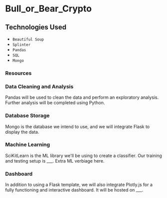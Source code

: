 # Bull_or_Bear_Crypto

## Technologies Used

- `Beautiful Soup`
- `Splinter`
- `Pandas`
- `SQL`
- `Mongo`

### Resources

### Data Cleaning and Analysis

Pandas will be used to clean the data and perform an exploratory analysis. Further analysis will be completed using Python.

### Database Storage

Mongo is the database we intend to use, and we will integrate Flask to display the data.

### Machine Learning

SciKitLearn is the ML library we'll be using to create a classifier. Our training and testing setup is ___. Extra ML verbiage here.

### Dashboard

In addition to using a Flask template, we will also integrate Plotly.js for a fully functioning and interactive dashboard. It will be hosted on ___.

